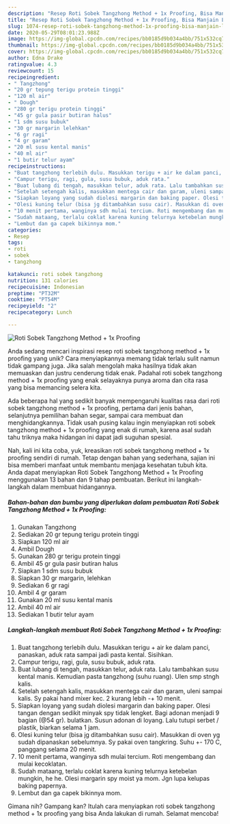 ```yaml
---
description: "Resep Roti Sobek Tangzhong Method + 1x Proofing, Bisa Manjain Lidah"
title: "Resep Roti Sobek Tangzhong Method + 1x Proofing, Bisa Manjain Lidah"
slug: 1074-resep-roti-sobek-tangzhong-method-1x-proofing-bisa-manjain-lidah
date: 2020-05-29T08:01:23.988Z
image: https://img-global.cpcdn.com/recipes/bb0185d9b034a4bb/751x532cq70/roti-sobek-tangzhong-method-1x-proofing-foto-resep-utama.jpg
thumbnail: https://img-global.cpcdn.com/recipes/bb0185d9b034a4bb/751x532cq70/roti-sobek-tangzhong-method-1x-proofing-foto-resep-utama.jpg
cover: https://img-global.cpcdn.com/recipes/bb0185d9b034a4bb/751x532cq70/roti-sobek-tangzhong-method-1x-proofing-foto-resep-utama.jpg
author: Edna Drake
ratingvalue: 4.3
reviewcount: 15
recipeingredient:
- " Tangzhong"
- "20 gr tepung terigu protein tinggi"
- "120 ml air"
- " Dough"
- "280 gr terigu protein tinggi"
- "45 gr gula pasir butiran halus"
- "1 sdm susu bubuk"
- "30 gr margarin lelehkan"
- "6 gr ragi"
- "4 gr garam"
- "20 ml susu kental manis"
- "40 ml air"
- "1 butir telur ayam"
recipeinstructions:
- "Buat tangzhong terlebih dulu. Masukkan terigu + air ke dalam panci, panaskan, aduk rata sampai jadi pasta kental. Sisihkan."
- "Campur terigu, ragi, gula, susu bubuk, aduk rata."
- "Buat lubang di tengah, masukkan telur, aduk rata. Lalu tambahkan susu kental manis. Kemudian pasta tangzhong (suhu ruang). Ulen smp stngh kalis."
- "Setelah setengah kalis, masukkan mentega cair dan garam, uleni sampai kalis. Sy pakai hand mixer kec. 2 kurang lebih -+ 10 menit."
- "Siapkan loyang yang sudah diolesi margarin dan baking paper. Olesi tangan dengan sedikit minyak spy tidak lengket. Bagi adonan menjadi 9 bagian (@54 gr). bulatkan. Susun adonan di loyang. Lalu tutupi serbet / plastik, biarkan selama 1 jam."
- "Olesi kuning telur (bisa jg ditambahkan susu cair). Masukkan di oven yg sudah dipanaskan sebelumnya. Sy pakai oven tangkring. Suhu +- 170 C, panggang selama 20 menit."
- "10 menit pertama, wanginya sdh mulai tercium. Roti mengembang dan mulai kecoklatan."
- "Sudah mataang, terlalu coklat karena kuning telurnya ketebelan mungkin, he he. Olesi margarin spy moist ya mom. Jgn lupa kelupas baking papernya."
- "Lembut dan ga capek bikinnya mom."
categories:
- Resep
tags:
- roti
- sobek
- tangzhong

katakunci: roti sobek tangzhong 
nutrition: 131 calories
recipecuisine: Indonesian
preptime: "PT32M"
cooktime: "PT54M"
recipeyield: "2"
recipecategory: Lunch

---
```



![Roti Sobek Tangzhong Method + 1x Proofing](https://img-global.cpcdn.com/recipes/bb0185d9b034a4bb/751x532cq70/roti-sobek-tangzhong-method-1x-proofing-foto-resep-utama.jpg)

Anda sedang mencari inspirasi resep roti sobek tangzhong method + 1x proofing yang unik? Cara menyiapkannya memang tidak terlalu sulit namun tidak gampang juga. Jika salah mengolah maka hasilnya tidak akan memuaskan dan justru cenderung tidak enak. Padahal roti sobek tangzhong method + 1x proofing yang enak selayaknya punya aroma dan cita rasa yang bisa memancing selera kita.

Ada beberapa hal yang sedikit banyak mempengaruhi kualitas rasa dari roti sobek tangzhong method + 1x proofing, pertama dari jenis bahan, selanjutnya pemilihan bahan segar, sampai cara membuat dan menghidangkannya. Tidak usah pusing kalau ingin menyiapkan roti sobek tangzhong method + 1x proofing yang enak di rumah, karena asal sudah tahu triknya maka hidangan ini dapat jadi suguhan spesial.




Nah, kali ini kita coba, yuk, kreasikan roti sobek tangzhong method + 1x proofing sendiri di rumah. Tetap dengan bahan yang sederhana, sajian ini bisa memberi manfaat untuk membantu menjaga kesehatan tubuh kita. Anda dapat menyiapkan Roti Sobek Tangzhong Method + 1x Proofing menggunakan 13 bahan dan 9 tahap pembuatan. Berikut ini langkah-langkah dalam membuat hidangannya.

<!--inarticleads1-->

##### Bahan-bahan dan bumbu yang diperlukan dalam pembuatan Roti Sobek Tangzhong Method + 1x Proofing:

1. Gunakan  Tangzhong
1. Sediakan 20 gr tepung terigu protein tinggi
1. Siapkan 120 ml air
1. Ambil  Dough
1. Gunakan 280 gr terigu protein tinggi
1. Ambil 45 gr gula pasir butiran halus
1. Siapkan 1 sdm susu bubuk
1. Siapkan 30 gr margarin, lelehkan
1. Sediakan 6 gr ragi
1. Ambil 4 gr garam
1. Gunakan 20 ml susu kental manis
1. Ambil 40 ml air
1. Sediakan 1 butir telur ayam




<!--inarticleads2-->

##### Langkah-langkah membuat Roti Sobek Tangzhong Method + 1x Proofing:

1. Buat tangzhong terlebih dulu. Masukkan terigu + air ke dalam panci, panaskan, aduk rata sampai jadi pasta kental. Sisihkan.
1. Campur terigu, ragi, gula, susu bubuk, aduk rata.
1. Buat lubang di tengah, masukkan telur, aduk rata. Lalu tambahkan susu kental manis. Kemudian pasta tangzhong (suhu ruang). Ulen smp stngh kalis.
1. Setelah setengah kalis, masukkan mentega cair dan garam, uleni sampai kalis. Sy pakai hand mixer kec. 2 kurang lebih -+ 10 menit.
1. Siapkan loyang yang sudah diolesi margarin dan baking paper. Olesi tangan dengan sedikit minyak spy tidak lengket. Bagi adonan menjadi 9 bagian (@54 gr). bulatkan. Susun adonan di loyang. Lalu tutupi serbet / plastik, biarkan selama 1 jam.
1. Olesi kuning telur (bisa jg ditambahkan susu cair). Masukkan di oven yg sudah dipanaskan sebelumnya. Sy pakai oven tangkring. Suhu +- 170 C, panggang selama 20 menit.
1. 10 menit pertama, wanginya sdh mulai tercium. Roti mengembang dan mulai kecoklatan.
1. Sudah mataang, terlalu coklat karena kuning telurnya ketebelan mungkin, he he. Olesi margarin spy moist ya mom. Jgn lupa kelupas baking papernya.
1. Lembut dan ga capek bikinnya mom.




Gimana nih? Gampang kan? Itulah cara menyiapkan roti sobek tangzhong method + 1x proofing yang bisa Anda lakukan di rumah. Selamat mencoba!

